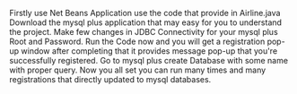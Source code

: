 Firstly use Net  Beans Application use the code that provide in Airline.java
Download the mysql plus application that may easy for you to understand the project.
Make few changes in JDBC Connectivity for your mysql plus Root and Password.
Run the Code now and you will get a registration pop-up window after completing that it provides message pop-up that you're successfully registered.
Go to mysql plus create Database with some name with proper query.
Now you all set you can run many times and many registrations that directly updated to mysql databases.
